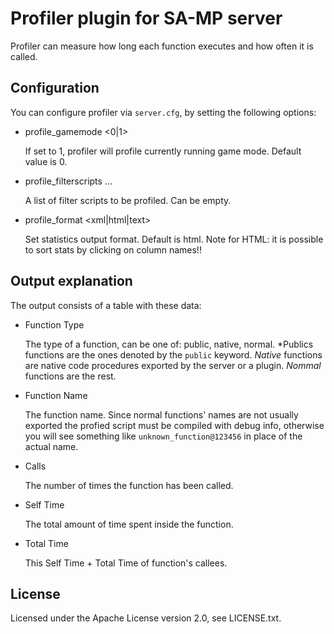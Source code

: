 Profiler plugin for SA-MP server
================================

Profiler can measure how long each function executes and how often it is called.

Configuration
-------------

You can configure profiler via `server.cfg`, by setting the following options:

* profile_gamemode <0|1>

  If set to 1, profiler will profile currently running game mode. Default value is 0.

* profile_filterscripts <fs1> <fs2> ...

  A list of filter scripts to be profiled. Can be empty.

* profile_format <xml|html|text>

  Set statistics output format. Default is html. 
  Note for HTML: it is possible to sort stats by clicking on column names!!

Output explanation
------------------

The output consists of a table with these data:

*	Function Type

	The type of a function, can be one of: public, native, normal.
	*Publics functions are the ones denoted by the `public` keyword. 
	*Native* functions are native code procedures exported by the server or a plugin.
	*Nommal* functions are the rest.

*	Function Name

	The function name. Since normal functions' names are not usually exported the profied script
	must be compiled with debug info, otherwise you will see something like `unknown_function@123456`
	in place of the actual name.

*	Calls

	The number of times the function has been called. 

*	Self Time

	The total amount of time spent inside the function.

*	Total Time

	This Self Time + Total Time of function's callees.

License
-------

Licensed under the Apache License version 2.0, see LICENSE.txt.

